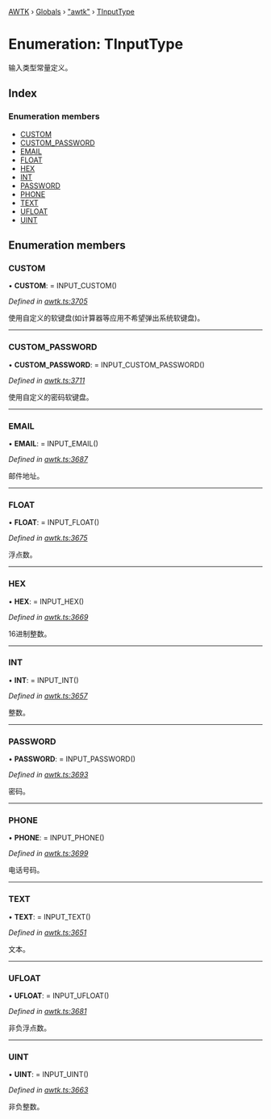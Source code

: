 [AWTK](../README.md) › [Globals](../globals.md) › ["awtk"](../modules/_awtk_.md) › [TInputType](_awtk_.tinputtype.md)

# Enumeration: TInputType

输入类型常量定义。

## Index

### Enumeration members

* [CUSTOM](_awtk_.tinputtype.md#custom)
* [CUSTOM_PASSWORD](_awtk_.tinputtype.md#custom_password)
* [EMAIL](_awtk_.tinputtype.md#email)
* [FLOAT](_awtk_.tinputtype.md#float)
* [HEX](_awtk_.tinputtype.md#hex)
* [INT](_awtk_.tinputtype.md#int)
* [PASSWORD](_awtk_.tinputtype.md#password)
* [PHONE](_awtk_.tinputtype.md#phone)
* [TEXT](_awtk_.tinputtype.md#text)
* [UFLOAT](_awtk_.tinputtype.md#ufloat)
* [UINT](_awtk_.tinputtype.md#uint)

## Enumeration members

###  CUSTOM

• **CUSTOM**: =  INPUT_CUSTOM()

*Defined in [awtk.ts:3705](https://github.com/zlgopen/awtk-binding/blob/feacbc6/tools/code_gen/js/output/awtk.ts#L3705)*

使用自定义的软键盘(如计算器等应用不希望弹出系统软键盘)。

___

###  CUSTOM_PASSWORD

• **CUSTOM_PASSWORD**: =  INPUT_CUSTOM_PASSWORD()

*Defined in [awtk.ts:3711](https://github.com/zlgopen/awtk-binding/blob/feacbc6/tools/code_gen/js/output/awtk.ts#L3711)*

使用自定义的密码软键盘。

___

###  EMAIL

• **EMAIL**: =  INPUT_EMAIL()

*Defined in [awtk.ts:3687](https://github.com/zlgopen/awtk-binding/blob/feacbc6/tools/code_gen/js/output/awtk.ts#L3687)*

邮件地址。

___

###  FLOAT

• **FLOAT**: =  INPUT_FLOAT()

*Defined in [awtk.ts:3675](https://github.com/zlgopen/awtk-binding/blob/feacbc6/tools/code_gen/js/output/awtk.ts#L3675)*

浮点数。

___

###  HEX

• **HEX**: =  INPUT_HEX()

*Defined in [awtk.ts:3669](https://github.com/zlgopen/awtk-binding/blob/feacbc6/tools/code_gen/js/output/awtk.ts#L3669)*

16进制整数。

___

###  INT

• **INT**: =  INPUT_INT()

*Defined in [awtk.ts:3657](https://github.com/zlgopen/awtk-binding/blob/feacbc6/tools/code_gen/js/output/awtk.ts#L3657)*

整数。

___

###  PASSWORD

• **PASSWORD**: =  INPUT_PASSWORD()

*Defined in [awtk.ts:3693](https://github.com/zlgopen/awtk-binding/blob/feacbc6/tools/code_gen/js/output/awtk.ts#L3693)*

密码。

___

###  PHONE

• **PHONE**: =  INPUT_PHONE()

*Defined in [awtk.ts:3699](https://github.com/zlgopen/awtk-binding/blob/feacbc6/tools/code_gen/js/output/awtk.ts#L3699)*

电话号码。

___

###  TEXT

• **TEXT**: =  INPUT_TEXT()

*Defined in [awtk.ts:3651](https://github.com/zlgopen/awtk-binding/blob/feacbc6/tools/code_gen/js/output/awtk.ts#L3651)*

文本。

___

###  UFLOAT

• **UFLOAT**: =  INPUT_UFLOAT()

*Defined in [awtk.ts:3681](https://github.com/zlgopen/awtk-binding/blob/feacbc6/tools/code_gen/js/output/awtk.ts#L3681)*

非负浮点数。

___

###  UINT

• **UINT**: =  INPUT_UINT()

*Defined in [awtk.ts:3663](https://github.com/zlgopen/awtk-binding/blob/feacbc6/tools/code_gen/js/output/awtk.ts#L3663)*

非负整数。

